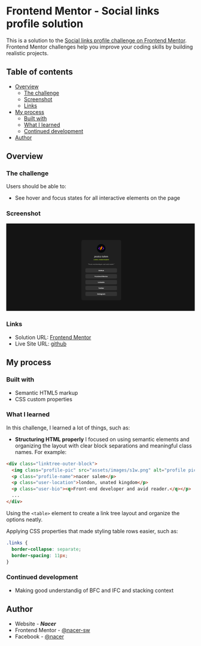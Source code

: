 # Frontend Mentor - Social links profile solution

This is a solution to the [Social links profile challenge on Frontend Mentor](https://www.frontendmentor.io/challenges/social-links-profile-UG32l9m6dQ). Frontend Mentor challenges help you improve your coding skills by building realistic projects.

## Table of contents

- [Overview](#overview)
  - [The challenge](#the-challenge)
  - [Screenshot](#screenshot)
  - [Links](#links)
- [My process](#my-process)
  - [Built with](#built-with)
  - [What I learned](#what-i-learned)
  - [Continued development](#continued-development)
- [Author](#author)

## Overview

### The challenge

Users should be able to:

- See hover and focus states for all interactive elements on the page

### Screenshot

![](./screenshot.png)

### Links

- Solution URL: [Frontend Mentor](https://your-solution-url.com)
- Live Site URL: [github](https://nacer-sw.github.io/Social-links-profile-challange/https://your-live-site-url.com)

## My process

### Built with

- Semantic HTML5 markup
- CSS custom properties

### What I learned

In this challenge, I learned a lot of things, such as:

- **Structuring HTML properly**
  I focused on using semantic elements and organizing the layout with clear block separations and meaningful class names.
  For example:

```html
<div class="linktree-outer-block">
  <img class="profile-pic" src="assets/images/s1w.png" alt="profile picture" />
  <p class="profile-name">nacer salem</p>
  <p class="user-location">london, unated kingdom</p>
  <p class="user-bio"><q>Front-end developer and avid reader.</q></p>
  ...
</div>
```

Using the `<table>` element to create a link tree layout and organize the options neatly.

Applying CSS properties that made styling table rows easier, such as:

```css
.links {
  border-collapse: separate;
  border-spacing: 11px;
}
```

### Continued development

- Making good understandig of BFC and IFC and stacking context

## Author

- Website - **_Nacer_**
- Frontend Mentor - [@nacer-sw](https://www.frontendmentor.io/profile/nacer-sw)
- Facebook - [@nacer](https://www.facebook.com/profile.php?id=61579532403702)
